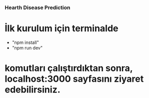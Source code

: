 ### Hearth Disease Prediction


# İlk kurulum için terminalde 

- "npm install"
- "npm run dev"

# komutları çalıştırdıktan sonra, localhost:3000 sayfasını ziyaret edebilirsiniz.